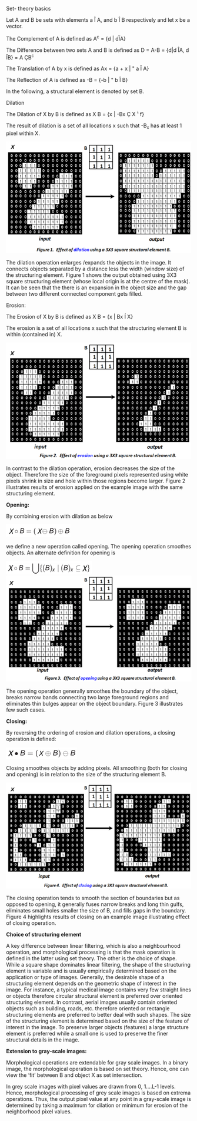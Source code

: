 Set- theory basics

Let A and B be sets with elements a Î A, and b Î B respectively and let x be a vector.

The Complement of A is defined as A<sup>c</sup> = {d | dÏA}

The Difference between two sets A and B is defined as D = A-B = {d|d ÎA, d ÏB} = A ÇB<sup>c</sup>

The Translation of A by x is defined as Ax = {a + x | " a Î A}

The Reflection of A is defined as -B = {-b | " b Î B}

In the following, a structural element is denoted by set B.

Dilation

The Dilation of X by B is defined as X B = {x | -Bx Ç X ¹ f}

The result of dilation is a set of all locations x such that -B<sub>x</sub> has at least 1 pixel within X.

<img src="images/theory_html_37e381f2.png">

The dilation operation enlarges /expands the objects in the image. It connects objects separated by a distance less the width (window size) of the structuring element. Figure 1 shows the output obtained using 3X3 square structuring element (whose local origin is at the centre of the mask). It can be seen that the there is an expansion in the object size and the gap between two different connected component gets filled.

Erosion:

The Erosion of X by B is defined as X B = {x | Bx Í X}

The erosion is a set of all locations x such that the structuring element B is within (contained in) X.

<img src="images/theory_html_m23129e3e.png">

In contrast to the dilation operation, erosion decreases the size of the object. Therefore the size of the foreground pixels represented using white pixels shrink in size and hole within those regions become larger. Figure 2 illustrates results of erosion applied on the example image with the same structuring element.

**Opening:**

By combining erosion with dilation as below

<img src="images/theory_html_m2b496d36.png">

we define a new operation called opening. The opening operation smoothes objects. An alternate definition for opening is

<img src="images/theory_html_m777debab.png">


<img  src="images/theory_html_m7e9b3438.png">

The opening operation generally smoothes the boundary of the object, breaks narrow bands connecting two large foreground regions and eliminates thin bulges appear on the object boundary. Figure 3 illustrates few such cases.

**Closing:**

By reversing the ordering of erosion and dilation operations, a closing operation is defined:

<img src="images/theory_html_m781f428.png">

Closing smoothes objects by adding pixels. All smoothing (both for closing and opening) is in relation to the size of the structuring element B.

<img src="images/theory_html_m594e600f.png">

The closing operation tends to smooth the section of boundaries but as opposed to opening, it generally fuses narrow breaks and long thin gulfs, eliminates small holes smaller the size of B, and fills gaps in the boundary. Figure 4 highlights results of closing on an example image illustrating effect of closing operation.

**Choice of structuring element**

A key difference between linear filtering, which is also a neighbourhood operation, and morphological processing is that the mask operation is defined in the latter using set theory. The other is the choice of shape. While a square shape dominates linear filtering, the shape of the structuring element is variable and is usually empirically determined based on the application or type of images. Generally, the desirable shape of a structuring element depends on the geometric shape of interest in the image. For instance, a typical medical image contains very few straight lines or objects therefore circular structural element is preferred over oriented structuring element. In contrast, aerial images usually contain oriented objects such as building, roads, etc. therefore oriented or rectangle structuring elements are preferred to better deal with such shapes. The size of the structuring element is determined based on the size of the feature of interest in the image. To preserve larger objects (features) a large structure element is preferred while a small one is used to preserve the finer structural details in the image.

**Extension to gray-scale images:**

Morphological operations are extendable for gray scale images. In a binary image, the morphological operation is based on set theory. Hence, one can view the ‘fit’ between B and object X as set intersection.

In grey scale images with pixel values are drawn from 0, 1….L-1 levels. Hence, morphological processing of grey scale images is based on extrema operations. Thus, the output pixel value at any point in a gray-scale image is determined by taking a maximum for dilation or minimum for erosion of the neighborhood pixel values.